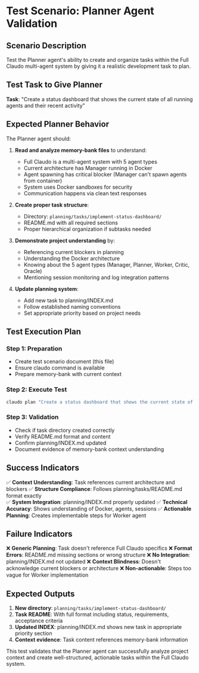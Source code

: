 # Test Scenario: Planner Agent Validation

## Scenario Description
Test the Planner agent's ability to create and organize tasks within the Full Claudo multi-agent system by giving it a realistic development task to plan.

## Test Task to Give Planner
**Task**: "Create a status dashboard that shows the current state of all running agents and their recent activity"

## Expected Planner Behavior
The Planner agent should:

1. **Read and analyze memory-bank files** to understand:
   - Full Claudo is a multi-agent system with 5 agent types
   - Current architecture has Manager running in Docker
   - Agent spawning has critical blocker (Manager can't spawn agents from container)
   - System uses Docker sandboxes for security
   - Communication happens via clean text responses

2. **Create proper task structure**:
   - Directory: `planning/tasks/implement-status-dashboard/`
   - README.md with all required sections
   - Proper hierarchical organization if subtasks needed

3. **Demonstrate project understanding** by:
   - Referencing current blockers in planning
   - Understanding the Docker architecture
   - Knowing about the 5 agent types (Manager, Planner, Worker, Critic, Oracle)
   - Mentioning session monitoring and log integration patterns

4. **Update planning system**:
   - Add new task to planning/INDEX.md
   - Follow established naming conventions
   - Set appropriate priority based on project needs

## Test Execution Plan

### Step 1: Preparation
- Create test scenario document (this file)
- Ensure claudo command is available
- Prepare memory-bank with current context

### Step 2: Execute Test
```bash
claudo plan "Create a status dashboard that shows the current state of all running agents and their recent activity"
```

### Step 3: Validation
- Check if task directory created correctly
- Verify README.md format and content
- Confirm planning/INDEX.md updated
- Document evidence of memory-bank context understanding

## Success Indicators

✅ **Context Understanding**: Task references current architecture and blockers
✅ **Structure Compliance**: Follows planning/tasks/README.md format exactly  
✅ **System Integration**: planning/INDEX.md properly updated
✅ **Technical Accuracy**: Shows understanding of Docker, agents, sessions
✅ **Actionable Planning**: Creates implementable steps for Worker agent

## Failure Indicators

❌ **Generic Planning**: Task doesn't reference Full Claudo specifics
❌ **Format Errors**: README.md missing sections or wrong structure
❌ **No Integration**: planning/INDEX.md not updated
❌ **Context Blindness**: Doesn't acknowledge current blockers or architecture
❌ **Non-actionable**: Steps too vague for Worker implementation

## Expected Outputs

1. **New directory**: `planning/tasks/implement-status-dashboard/`
2. **Task README**: With full format including status, requirements, acceptance criteria
3. **Updated INDEX**: planning/INDEX.md shows new task in appropriate priority section  
4. **Context evidence**: Task content references memory-bank information

This test validates that the Planner agent can successfully analyze project context and create well-structured, actionable tasks within the Full Claudo system.